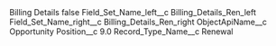 <?xml version="1.0" encoding="UTF-8"?>
<CustomMetadata xmlns="http://soap.sforce.com/2006/04/metadata" xmlns:xsi="http://www.w3.org/2001/XMLSchema-instance" xmlns:xsd="http://www.w3.org/2001/XMLSchema">
    <label>Billing Details</label>
    <protected>false</protected>
    <values>
        <field>Field_Set_Name_left__c</field>
        <value xsi:type="xsd:string">Billing_Details_Ren_left</value>
    </values>
    <values>
        <field>Field_Set_Name_right__c</field>
        <value xsi:type="xsd:string">Billing_Details_Ren_right</value>
    </values>
    <values>
        <field>ObjectApiName__c</field>
        <value xsi:type="xsd:string">Opportunity</value>
    </values>
    <values>
        <field>Position__c</field>
        <value xsi:type="xsd:double">9.0</value>
    </values>
    <values>
        <field>Record_Type_Name__c</field>
        <value xsi:type="xsd:string">Renewal</value>
    </values>
</CustomMetadata>
